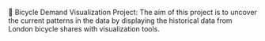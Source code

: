 	Bicycle Demand Visualization Project: The aim of this project is to uncover the current patterns in the data by displaying the historical data from London bicycle shares with visualization tools.
